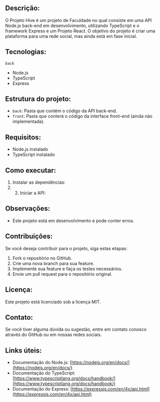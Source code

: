 ## Descrição:

O Projeto Hive é um projeto de Faculdade no qual consiste em uma API Node.js back-end em desenvolvimento, utilizando TypeScript e o framework Express e um Projeto React. O objetivo do projeto é criar uma plataforma para uma rede social, mas ainda está em fase inicial.

## Tecnologias:

`back`
- Node.js
- TypeScript
- Express

## Estrutura do projeto:

- `back`: Pasta que contém o código da API back-end.
- `front`: Pasta que conterá o código da interface front-end (ainda não implementada).

## Requisitos:

- Node.js instalado
- TypeScript instalado

## Como executar:

1. Instalar as dependências:
2. 2. Iniciar a API:


## Observações:

- Este projeto está em desenvolvimento e pode conter erros.

## Contribuições:

Se você deseja contribuir para o projeto, siga estas etapas:

1. Fork o repositório no GitHub.
2. Crie uma nova branch para sua feature.
3. Implemente sua feature e faça os testes necessários.
4. Envie um pull request para o repositório original.

## Licença:

Este projeto está licenciado sob a licença MIT.

## Contato:

Se você tiver alguma dúvida ou sugestão, entre em contato conosco através do GitHub ou em nossas redes sociais.

## Links úteis:

- Documentação do Node.js: [https://nodejs.org/en/docs/](https://nodejs.org/en/docs/)
- Documentação do TypeScript: [https://www.typescriptlang.org/docs/handbook/](https://www.typescriptlang.org/docs/handbook/)
- Documentação do Express: [https://expressjs.com/en/4x/api.html](https://expressjs.com/en/4x/api.html)

